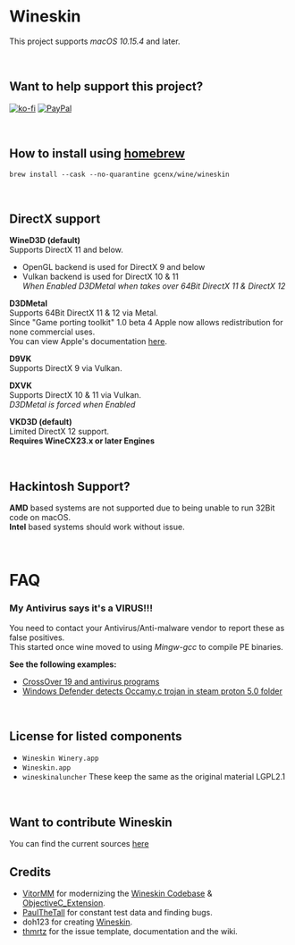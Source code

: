 # Wineskin
This project supports *macOS 10.15.4* and later.

<br>

## Want to help support this project?
[![ko-fi](https://img.shields.io/badge/kofi-Donate-blue?style=for-the-badge&logo=ko-fi)](https://ko-fi.com/gcenx)
[![PayPal](https://img.shields.io/badge/PayPal-Donate-blue?style=for-the-badge&logo=paypal)](https://www.paypal.com/paypalme/gcenx)

<br>

## How to install using [homebrew](https://brew.sh/)
```
brew install --cask --no-quarantine gcenx/wine/wineskin
```

<br>

## DirectX support

__WineD3D (default)__\
Supports DirectX 11 and below.
- OpenGL backend is used for DirectX 9 and below
- Vulkan backend is used for DirectX 10 & 11  
_When Enabled D3DMetal when takes over 64Bit DirectX 11 & DirectX 12_

__D3DMetal__\
Supports 64Bit DirectX 11 & 12 via Metal.\
Since "Game porting toolkit" 1.0 beta 4 Apple now allows redistribution for none commercial uses.\
You can view  Apple's documentation [here](https://github.com/Gcenx/WineskinServer/tree/master/D3DMetal).

__D9VK__\
Supports DirectX 9 via Vulkan.

__DXVK__\
Supports DirectX 10 & 11 via Vulkan.\
_D3DMetal is forced when Enabled_

__VKD3D (default)__\
Limited DirectX 12 support.\
__Requires WineCX23.x or later Engines__

<br>

## Hackintosh Support?
__AMD__ based systems are not supported due to being unable to run 32Bit code on macOS.  
__Intel__ based systems should work without issue.

<br>

# FAQ
### My Antivirus says it's a VIRUS!!!
You need to contact your Antivirus/Anti-malware vendor to report these as false positives.\
This started once wine moved to using *Mingw-gcc* to compile PE binaries.

__See the following examples:__
- [CrossOver 19 and antivirus programs](https://www.codeweavers.com/support/forums/general/?t=27;msg=222870)
- [Windows Defender detects Occamy.c trojan in steam proton 5.0 folder](https://github.com/ValveSoftware/Proton/issues/3593)

<br>

## License for listed components
- `Wineskin Winery.app`
- `Wineskin.app`
- `wineskinaluncher`
These keep the same as the original material LGPL2.1

<br>

## Want to contribute Wineskin
You can find the current sources [here](https://github.com/The-Wineskin-Project/wineskin-source)

## Credits
- [VitorMM](https://github.com/vitor251093) for modernizing the [Wineskin Codebase](https://github.com/vitor251093/wineskin) & [ObjectiveC_Extension](https://github.com/vitor251093/ObjectiveC_Extension).
- [PaulTheTall](https://www.paulthetall.com/) for constant test data and finding bugs.
- doh123 for creating [Wineskin](https://web.archive.org/web/20141218081028/http://wineskin.urgesoftware.com/tiki-index.php).
- [thmrtz](https://github.com/thmrtnz) for the issue template, documentation and the wiki.
